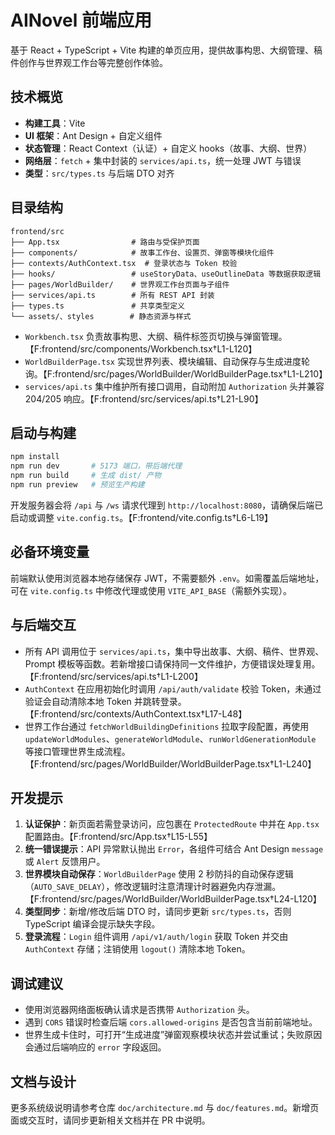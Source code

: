 # AINovel 前端应用

基于 React + TypeScript + Vite 构建的单页应用，提供故事构思、大纲管理、稿件创作与世界观工作台等完整创作体验。

## 技术概览

- **构建工具**：Vite
- **UI 框架**：Ant Design + 自定义组件
- **状态管理**：React Context（认证）+ 自定义 hooks（故事、大纲、世界）
- **网络层**：`fetch` + 集中封装的 `services/api.ts`，统一处理 JWT 与错误
- **类型**：`src/types.ts` 与后端 DTO 对齐

## 目录结构

```
frontend/src
├── App.tsx                # 路由与受保护页面
├── components/            # 故事工作台、设置页、弹窗等模块化组件
├── contexts/AuthContext.tsx  # 登录状态与 Token 校验
├── hooks/                 # useStoryData、useOutlineData 等数据获取逻辑
├── pages/WorldBuilder/    # 世界观工作台页面与子组件
├── services/api.ts        # 所有 REST API 封装
├── types.ts               # 共享类型定义
└── assets/、styles        # 静态资源与样式
```

- `Workbench.tsx` 负责故事构思、大纲、稿件标签页切换与弹窗管理。【F:frontend/src/components/Workbench.tsx†L1-L120】
- `WorldBuilderPage.tsx` 实现世界列表、模块编辑、自动保存与生成进度轮询。【F:frontend/src/pages/WorldBuilder/WorldBuilderPage.tsx†L1-L210】
- `services/api.ts` 集中维护所有接口调用，自动附加 `Authorization` 头并兼容 204/205 响应。【F:frontend/src/services/api.ts†L21-L90】

## 启动与构建

```bash
npm install
npm run dev       # 5173 端口，带后端代理
npm run build     # 生成 dist/ 产物
npm run preview   # 预览生产构建
```

开发服务器会将 `/api` 与 `/ws` 请求代理到 `http://localhost:8080`，请确保后端已启动或调整 `vite.config.ts`。【F:frontend/vite.config.ts†L6-L19】

## 必备环境变量

前端默认使用浏览器本地存储保存 JWT，不需要额外 `.env`。如需覆盖后端地址，可在 `vite.config.ts` 中修改代理或使用 `VITE_API_BASE`（需额外实现）。

## 与后端交互

- 所有 API 调用位于 `services/api.ts`，集中导出故事、大纲、稿件、世界观、Prompt 模板等函数。若新增接口请保持同一文件维护，方便错误处理复用。【F:frontend/src/services/api.ts†L1-L200】
- `AuthContext` 在应用初始化时调用 `/api/auth/validate` 校验 Token，未通过验证会自动清除本地 Token 并跳转登录。【F:frontend/src/contexts/AuthContext.tsx†L17-L48】
- 世界工作台通过 `fetchWorldBuildingDefinitions` 拉取字段配置，再使用 `updateWorldModules`、`generateWorldModule`、`runWorldGenerationModule` 等接口管理世界生成流程。【F:frontend/src/pages/WorldBuilder/WorldBuilderPage.tsx†L1-L240】

## 开发提示

1. **认证保护**：新页面若需登录访问，应包裹在 `ProtectedRoute` 中并在 `App.tsx` 配置路由。【F:frontend/src/App.tsx†L15-L55】
2. **统一错误提示**：API 异常默认抛出 `Error`，各组件可结合 Ant Design `message` 或 `Alert` 反馈用户。
3. **世界模块自动保存**：`WorldBuilderPage` 使用 2 秒防抖的自动保存逻辑（`AUTO_SAVE_DELAY`），修改逻辑时注意清理计时器避免内存泄漏。【F:frontend/src/pages/WorldBuilder/WorldBuilderPage.tsx†L24-L120】
4. **类型同步**：新增/修改后端 DTO 时，请同步更新 `src/types.ts`，否则 TypeScript 编译会提示缺失字段。
5. **登录流程**：`Login` 组件调用 `/api/v1/auth/login` 获取 Token 并交由 `AuthContext` 存储；注销使用 `logout()` 清除本地 Token。

## 调试建议

- 使用浏览器网络面板确认请求是否携带 `Authorization` 头。
- 遇到 `CORS` 错误时检查后端 `cors.allowed-origins` 是否包含当前前端地址。
- 世界生成卡住时，可打开“生成进度”弹窗观察模块状态并尝试重试；失败原因会通过后端响应的 `error` 字段返回。

## 文档与设计

更多系统级说明请参考仓库 `doc/architecture.md` 与 `doc/features.md`。新增页面或交互时，请同步更新相关文档并在 PR 中说明。
